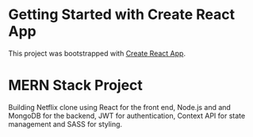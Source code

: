 # Getting Started with Create React App

This project was bootstrapped with [Create React App](https://github.com/facebook/create-react-app).

# MERN Stack Project

Building Netflix clone using React for the front end, Node.js and and MongoDB for the backend, JWT for authentication, Context API for state management and SASS for styling.
